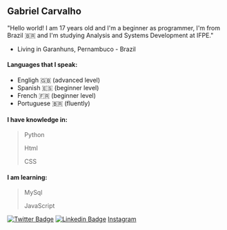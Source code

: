 ## **Gabriel Carvalho**

"Hello world! I am 17 years old and I'm  a beginner as programmer, I'm from Brazil 🇧🇷 and I'm studying Analysis and Systems Development at IFPE."


- Living in Garanhuns, Pernambuco - Brazil

#### Languages that I speak:
 - Engligh 🇬🇧 (advanced level)
- Spanish 🇪🇸 (beginner level)
- French 🇫🇷 (beginner level)
- Portuguese 🇧🇷 (fluently)

#### I have knowledge in:

>Python
>
>Html
>
>CSS

#### I am learning:
>MySql
>
>JavaScript


[![Twitter Badge](https://img.shields.io/badge/-@iamgabc-87cefa?style=flat-square&labelColor=87cefa&logo=twitter&logoColor=white&link=https://twitter.com/Gabriel_01p)](https://twitter.com/Gabriel_01p) 
[![Linkedin Badge](https://img.shields.io/badge/-Gabriel%20Carvalho-006cfd?style=flat-square&logo=Linkedin&logoColor=white&link=https://www.linkedin.com/in/gabriel-carvalho-98125620a/)](https//:www.linkedin.com/in/gabriel-carvalho-98125620a/)
[Instagram](https://www.instagram.com/iamgabc/)
